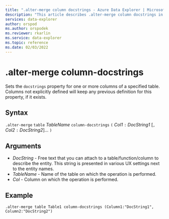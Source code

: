 ```yaml
---
title: ".alter-merge column docstrings - Azure Data Explorer | Microsoft Docs"
description: "This article describes .alter-merge column docstrings in Azure Data Explorer."
services: data-explorer
author: orspod
ms.author: orspodek
ms.reviewer: rkarlin
ms.service: data-explorer
ms.topic: reference
ms.date: 02/03/2022
---
```

# .alter-merge column-docstrings

Sets the `docstrings` property for one or more columns of a specified table. Columns not explicitly defined will keep any previous definition for this property, if it exists.

## Syntax

`.alter-merge` `table` *TableName* `column-docstrings` `(` *Col1* `:` *DocString1* [`,` *Col2* `:` *DocString2*]... `)`

## Arguments

- *DocString* - Free text that you can attach to a table/function/column to describe the entity. This string is presented in various UX settings next to the entity names.
- *TableName* - Name of the table on which the operation is performed.
- *Col* - Column on which the operation is performed.
## Example 

```kusto
.alter-merge table Table1 column-docstrings (Column1:"DocString1", Column2:"DocString2")
```
